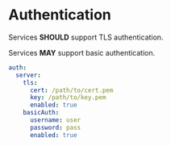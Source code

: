 # Authentication <Badge text="FUTURE" type="error" tip="middle"/>

Services **SHOULD** support TLS authentication.

Services **MAY** support basic authentication.

```yaml
auth:
  server:
    tls:
      cert: /path/to/cert.pem
      key: /path/to/key.pem
      enabled: true
    basicAuth:
      username: user
      password: pass
      enabled: true
```
